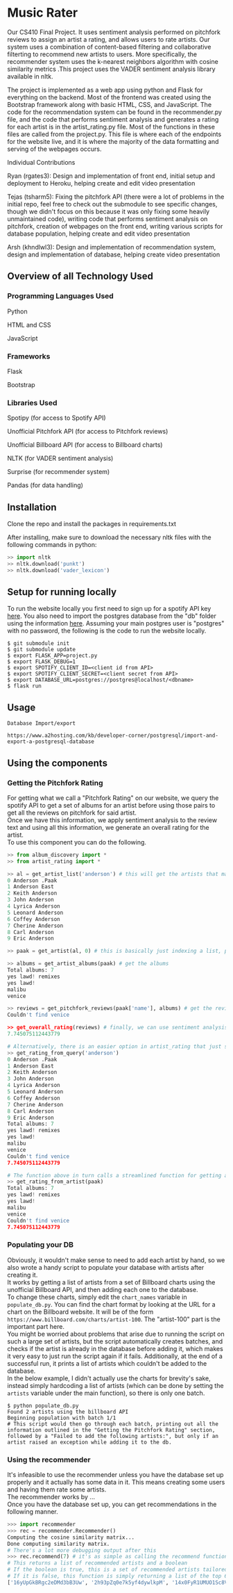Music Rater
===========

Our CS410 Final Project. It uses sentiment analysis performed on pitchfork reviews to assign an artist a rating, and allows users to rate artists. Our system uses a combination of content-based filtering and collaborative filterting to recommend new artists to users. More specifically, the recommender system uses the k-nearest neighbors algorithm with cosine similarity metrics .This project uses the VADER sentiment analysis library available in nltk.

The project is implemented as a web app using python and Flask for everything on the backend. Most of the frontend was created using the Bootstrap framework along with basic HTML, CSS, and JavaScript. The code for the recommendation system can be found in the recommender.py file, and the code that performs sentiment analysis and generates a rating for each artist is in the artist_rating.py file. Most of the functions in these files are called from the project.py. This file is where each of the endpoints for the website live, and it is where the majority of the data formatting and serving of the webpages occurs.

Individual Contributions

Ryan (rgates3): Design and implementation of front end, initial setup and deployment to Heroku, helping create and edit video presentation

Tejas (tsharm5): Fixing the pitchfork API (there were a lot of problems in the initial repo, feel free to check out the submodule to see specific changes, though we didn't focus on this because it was only fixing some heavily unmaintained code), writing code that performs sentiment analysis on pitchfork, creation of webpages on the front end, writing various scripts for database population, helping create and edit video presentation

Arsh (khndlwl3): Design and implementation of recommendation system, design and implementation of database, helping create video presentation

Overview of all Technology Used
------------
### Programming Languages Used
Python

HTML and CSS

JavaScript

### Frameworks
Flask

Bootstrap

### Libraries Used
Spotipy (for access to Spotify API)

Unofficial Pitchfork API (for access to Pitchfork reviews)

Unofficial Billboard API (for access to Billboard charts)

NLTK (for VADER sentiment analysis)

Surprise (for recommender system)

Pandas (for data handling)

Installation
------------
Clone the repo and install the packages in requirements.txt

After installing, make sure to download the necessary nltk files with the following commands in python:

```python
>> import nltk
>> nltk.download('punkt')
>> nltk.download('vader_lexicon')
```

Setup for running locally
-------------------------
To run the website locally you first need to sign up for a spotify API key [here](https://beta.developer.spotify.com/). You also need to import the postgres database from the "db" folder using the information [here](https://www.a2hosting.com/kb/developer-corner/postgresql/import-and-export-a-postgresql-database). Assuming your main postgres user is "postgres" with no password, the following is the code to run the website locally.

```shell
$ git submodule init
$ git submodule update
$ export FLASK_APP=project.py
$ export FLASK_DEBUG=1
$ export SPOTIFY_CLIENT_ID=<client id from API>
$ export SPOTIFY_CLIENT_SECRET=<client secret from API>
$ export DATABASE_URL=postgres://postgres@localhost/<dbname>
$ flask run
```

Usage
-----
```
Database Import/export

https://www.a2hosting.com/kb/developer-corner/postgresql/import-and-export-a-postgresql-database
```


Using the components
--------------------
### Getting the Pitchfork Rating
For getting what we call a "Pitchfork Rating" on our website, we query the spotify API to get a set of albums for an artist before using those pairs to get all the reviews on pitchfork for said artist.  
Once we have this information, we apply sentiment analysis to the review text and using all this information, we generate an overall rating for the artist.  
To use this component you can do the following.

```python
>> from album_discovery import *
>> from artist_rating import *

>> al = get_artist_list('anderson') # this will get the artists that match a name and print them with indices
0 Anderson .Paak
1 Anderson East
2 Keith Anderson
3 John Anderson
4 Lyrica Anderson
5 Leonard Anderson
6 Coffey Anderson
7 Cherine Anderson
8 Carl Anderson
9 Eric Anderson

>> paak = get_artist(al, 0) # this is basically just indexing a list, probably doesn't need to be its own function

>> albums = get_artist_albums(paak) # get the albums
Total albums: 7
yes lawd! remixes
yes lawd!
malibu
venice

>> reviews = get_pitchfork_reviews(paak['name'], albums) # get the reviews
Couldn't find venice

>> get_overall_rating(reviews) # finally, we can use sentiment analysis to get a rating for this artist
7.745075112443779

# Alternatively, there is an easier option in artist_rating that just selects the first artist and spits out a rating
>> get_rating_from_query('anderson')
0 Anderson .Paak
1 Anderson East
2 Keith Anderson
3 John Anderson
4 Lyrica Anderson
5 Leonard Anderson
6 Coffey Anderson
7 Cherine Anderson
8 Carl Anderson
9 Eric Anderson
Total albums: 7
yes lawd! remixes
yes lawd!
malibu
venice
Couldn't find venice
7.745075112443779

# The function above in turn calls a streamlined function for getting a rating directly from the artist object
>> get_rating_from_artist(paak)
Total albums: 7
yes lawd! remixes
yes lawd!
malibu
venice
Couldn't find venice
7.745075112443779
```

### Populating your DB
Obviously, it wouldn't make sense to need to add each artist by hand, so we also wrote a handy script to populate your database with artists after creating it.  
It works by getting a list of artists from a set of Billboard charts using the unofficial Billboard API, and then adding each one to the database.  
To change these charts, simply edit the `chart_names` variable in `populate_db.py`. You can find the chart format by looking at the URL for a chart on the Billboard website. It will be of the form `https://www.billboard.com/charts/artist-100`. The "artist-100" part is the important part here.  
You might be worried about problems that arise due to running the script on such a large set of artists, but the script automatically creates batches, and checks if the artist is already in the database before adding it, which makes it very easy to just run the script again if it fails. Additionally, at the end of a successful run, it prints a list of artists which couldn't be added to the database.  
In the below example, I didn't actually use the charts for brevity's sake, instead simply hardcoding a list of artists (which can be done by setting the `artists` variable under the main function), so there is only one batch.

```shell
$ python populate_db.py
Found 2 artists using the billboard API
Beginning population with batch 1/1
# This script would then go through each batch, printing out all the information outlined in the "Getting the Pitchfork Rating" section, followed by a "Failed to add the following artists:", but only if an artist raised an exception while adding it to the db.
```

### Using the recommender
It's infeasible to use the recommender unless you have the database set up properly and it actually has some data in it. This means creating some users and having them rate some artists.  
The recommender works by ...  
Once you have the database set up, you can get recommendations in the following manner.

```python
>>> import recommender
>>> rec = recommender.Recommender()
Computing the cosine similarity matrix...
Done computing similarity matrix.
# There's a lot more debugging output after this
>>> rec.recommend(7) # it's as simple as calling the recommend function with an argument of user id
# This returns a list of recommended artists and a boolean
# If the boolean is true, this is a set of recommended artists tailored personally to the user
# If it is false, this function is simply returning a list of the top 6 artists in the database
['16yUpGkBRgc2eDMd3bB3Uw', '2h93pZq0e7k5yf4dywlkpM', '14x0FyR1UMUO1Sc8V5TzN6', '3koiLjNrgRTNbOwViDipeA', '329iU5aUf9pGiYFbjE9xqQ', '1U1el3k54VvEUzo3ybLPlM'], True
```